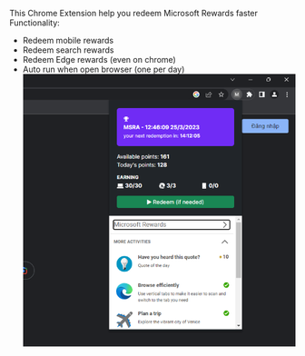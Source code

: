 This Chrome Extension help you redeem Microsoft Rewards faster
Functionality:
- Redeem mobile rewards
- Redeem search rewards
- Redeem Edge rewards (even on chrome)
- Auto run when open browser (one per day)
![Screenshot](preview.png)
